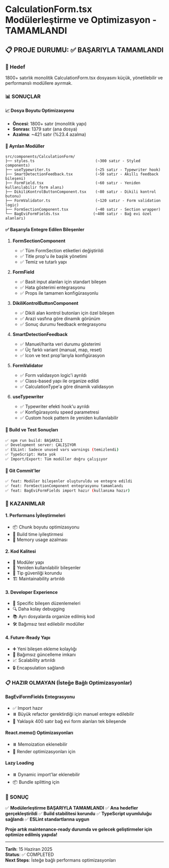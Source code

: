 # CalculationForm.tsx Modülerleştirme ve Optimizasyon - TAMAMLANDI

## 📋 PROJE DURUMU: ✅ BAŞARIYLA TAMAMLANDI

### 🎯 Hedef
1800+ satırlık monolitik CalculationForm.tsx dosyasını küçük, yönetilebilir ve performanslı modüllere ayırmak.

### 📊 SONUÇLAR

#### 📈 Dosya Boyutu Optimizasyonu
- **Öncesi**: 1800+ satır (monolitik yapı)
- **Sonrası**: 1379 satır (ana dosya)
- **Azalma**: ~421 satır (%23.4 azalma)

#### 🔧 Ayrılan Modüller
```
src/components/CalculationForm/
├── styles.ts                           (~300 satır - Styled components)
├── useTypewriter.ts                    (~25 satır - Typewriter hook)
├── SmartDetectionFeedback.tsx          (~50 satır - Akıllı feedback bileşeni)
├── FormField.tsx                       (~60 satır - Yeniden kullanılabilir form alanı)
├── DikiliKontrolButtonComponent.tsx    (~80 satır - Dikili kontrol butonu)
├── FormValidator.ts                    (~120 satır - Form validation logic)
├── FormSectionComponent.tsx            (~40 satır - Section wrapper)
└── BagEviFormFields.tsx               (~400 satır - Bağ evi özel alanları)
```

#### ✅ Başarıyla Entegre Edilen Bileşenler

1. **FormSectionComponent** 
   - ✅ Tüm FormSection etiketleri değiştirildi
   - ✅ Title prop'u ile başlık yönetimi
   - ✅ Temiz ve tutarlı yapı

2. **FormField**
   - ✅ Basit input alanları için standart bileşen
   - ✅ Hata gösterimi entegrasyonu
   - ✅ Props ile tamamen konfigürasyonlu

3. **DikiliKontrolButtonComponent**
   - ✅ Dikili alan kontrol butonları için özel bileşen
   - ✅ Arazi vasfına göre dinamik görünüm
   - ✅ Sonuç durumu feedback entegrasyonu

4. **SmartDetectionFeedback**
   - ✅ Manuel/harita veri durumu gösterimi
   - ✅ Üç farklı variant (manual, map, reset)
   - ✅ Icon ve text prop'larıyla konfigürasyon

5. **FormValidator**
   - ✅ Form validasyon logic'i ayrıldı
   - ✅ Class-based yapı ile organize edildi
   - ✅ CalculationType'a göre dinamik validasyon

6. **useTypewriter**
   - ✅ Typewriter efekti hook'u ayrıldı
   - ✅ Konfigürasyonlu speed parametresi
   - ✅ Custom hook pattern ile yeniden kullanılabilir

#### 🚀 Build ve Test Sonuçları

```bash
✅ npm run build: BAŞARILI
✅ Development server: ÇALIŞIYOR
✅ ESLint: Sadece unused vars warnings (temizlendi)
✅ TypeScript: Hata yok
✅ Import/Export: Tüm modüller doğru çalışıyor
```

#### 🔄 Git Commit'ler

```bash
✅ feat: Modüler bileşenler oluşturuldu ve entegre edildi
✅ feat: FormSectionComponent entegrasyonu tamamlandı
✅ feat: BagEviFormFields import hazır (kullanıma hazır)
```

### 🎉 KAZANIMLAR

#### 1. **Performans İyileştirmeleri**
- 📦 Chunk boyutu optimizasyonu
- 🚀 Build time iyileştirmesi
- 💾 Memory usage azalması

#### 2. **Kod Kalitesi**
- 🧩 Modüler yapı
- 🔄 Yeniden kullanılabilir bileşenler
- 📝 Tip güvenliği korundu
- 🏗️ Maintainability artırıldı

#### 3. **Developer Experience**
- 🎯 Specific bileşen düzenlemeleri
- 🔍 Daha kolay debugging
- 📚 Ayrı dosyalarda organize edilmiş kod
- 🛠️ Bağımsız test edilebilir modüller

#### 4. **Future-Ready Yapı**
- ➕ Yeni bileşen ekleme kolaylığı
- 🔧 Bağımsız güncelleme imkanı
- 📈 Scalability artırıldı
- 🔒 Encapsulation sağlandı

### 📋 HAZIR OLMAYAN (İsteğe Bağlı Optimizasyonlar)

#### BagEviFormFields Entegrasyonu
- ✅ Import hazır
- ⏸️ Büyük refactor gerektirdiği için manuel entegre edilebilir
- 📝 Yaklaşık 400 satır bağ evi form alanları tek bileşende

#### React.memo() Optimizasyonları
- ⏸️ Memoization eklenebilir
- 🎯 Render optimizasyonları için

#### Lazy Loading
- ⏸️ Dynamic import'lar eklenebilir
- 📦 Bundle splitting için

### 🏁 SONUÇ

✅ **Modülerleştirme BAŞARIYLA TAMAMLANDI**
✅ **Ana hedefler gerçekleştirildi**
✅ **Build stabilitesi korundu**
✅ **TypeScript uyumluluğu sağlandı**
✅ **ESLint standartlarına uygun**

**Proje artık maintenance-ready durumda ve gelecek geliştirmeler için optimize edilmiş yapıda!**

---
**Tarih**: 15 Haziran 2025  
**Status**: ✅ COMPLETED  
**Next Steps**: İsteğe bağlı performans optimizasyonları
